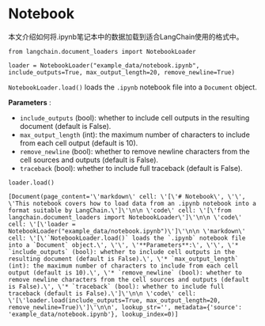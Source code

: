 Notebook
=======================================================

本文介绍如何将.ipynb笔记本中的数据加载到适合LangChain使用的格式中。
 







```
from langchain.document_loaders import NotebookLoader

```










```
loader = NotebookLoader("example_data/notebook.ipynb", include_outputs=True, max_output_length=20, remove_newline=True)

```






`NotebookLoader.load()`
 loads the
 `.ipynb`
 notebook file into a
 `Document`
 object.
 



**Parameters** 
 :
 


* `include_outputs`
 (bool): whether to include cell outputs in the resulting document (default is False).
* `max_output_length`
 (int): the maximum number of characters to include from each cell output (default is 10).
* `remove_newline`
 (bool): whether to remove newline characters from the cell sources and outputs (default is False).
* `traceback`
 (bool): whether to include full traceback (default is False).







```
loader.load()

```








```
[Document(page_content='\'markdown\' cell: \'[\'# Notebook\', \'\', \'This notebook covers how to load data from an .ipynb notebook into a format suitable by LangChain.\']\'\n\n \'code\' cell: \'[\'from langchain.document_loaders import NotebookLoader\']\'\n\n \'code\' cell: \'[\'loader = NotebookLoader("example_data/notebook.ipynb")\']\'\n\n \'markdown\' cell: \'[\'`NotebookLoader.load()` loads the `.ipynb` notebook file into a `Document` object.\', \'\', \'**Parameters**:\', \'\', \'* `include_outputs` (bool): whether to include cell outputs in the resulting document (default is False).\', \'* `max_output_length` (int): the maximum number of characters to include from each cell output (default is 10).\', \'* `remove_newline` (bool): whether to remove newline characters from the cell sources and outputs (default is False).\', \'* `traceback` (bool): whether to include full traceback (default is False).\']\'\n\n \'code\' cell: \'[\'loader.load(include_outputs=True, max_output_length=20, remove_newline=True)\']\'\n\n', lookup_str='', metadata={'source': 'example_data/notebook.ipynb'}, lookup_index=0)]

```







